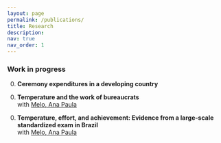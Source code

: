 ```yaml
---
layout: page
permalink: /publications/
title: Research
description: 
nav: true
nav_order: 1
---
```

<div class="publications">

### Work in progress ###

0. **Ceremony expenditures in a developing country**
<!--- > <font size="2"> Festival and ceremony expenditures occupy large proportions in household consumption in developing countries.  However, it has been understudied how households afford such expenditures and how the expenditures affect their lives.  In this paper, using a coming-of-age ceremony in Latin culture called quinceañeras, I will overcome the endogeneity associated with the timings of festivals and ceremonies and address these questions.  With Mexican repeated cross-section data, I show that households afford quinceañeras through saving and transfers from other households and quinceañeras crowd-out less urgent consumption and agricultural business inputs. </font> --->

0. **Temperature and the work of bureaucrats**  
with [Melo, Ana Paula](https://sites.google.com/view/anamelo/)
<!--- > <font size="2"> A growing body of literature shows evidence that high temperatures negatively impact performance.  Less studied is the impact on work performance of government bureaucrats.  Our paper estimates the impact of temperature on auditors' work performance, measured by the likelihood with which auditors report corruption.  We use data on hundreds of municipalities randomly audited in an anti-corruption program in Brazil.  We find that auditors are more likely to report corruption if their fieldwork is conducted under higher temperatures.  We discuss the potential mechanisms underlying our findings, which highlight important venues for further research.  Our results have implications for understanding the influence of external factors on important government functions that impact social welfare. </font> --->

0. **Temperature, effort, and achievement: Evidence from a large-scale standardized exam in Brazil**  
with [Melo, Ana Paula](https://sites.google.com/view/anamelo/)


